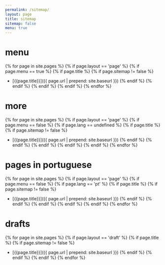 ```yaml
---
permalink: /sitemap/
layout: page
title: sitemap
sitemap: false
menu: true
---
```


# menu

{% for page in site.pages %}
  {% if page.layout == 'page' %}
    {% if page.menu == true %}
      {% if page.title %}
        {% if page.sitemap != false %}
- [{{page.title}}]({{ page.url | prepend: site.baseurl }})
        {% endif %}
      {% endif %}
    {% endif %}
  {% endif %}
{% endfor %}

# more

{% for page in site.pages %}
  {% if page.layout == 'page' %}
    {% if page.menu == false %}
      {% if page.lang == undefined %}
        {% if page.title %}
          {% if page.sitemap != false %}
- [{{page.title}}]({{ page.url | prepend: site.baseurl }})
          {% endif %}
        {% endif %}
      {% endif %}
    {% endif %}
  {% endif %}
{% endfor %}

# pages in portuguese

{% for page in site.pages %}
  {% if page.layout == 'page' %}
    {% if page.menu == false %}
      {% if page.lang == 'pt' %}
        {% if page.title %}
          {% if page.sitemap != false %}
- [{{page.title}}]({{ page.url | prepend: site.baseurl }})
          {% endif %}
        {% endif %}
      {% endif %}
    {% endif %}
  {% endif %}
{% endfor %}

# drafts

{% for page in site.pages %}
  {% if page.layout == 'draft' %}
    {% if page.title %}
      {% if page.sitemap != false %}
- [{{page.title}}]({{ page.url | prepend: site.baseurl }})
      {% endif %}
    {% endif %}
  {% endif %}
{% endfor %}
